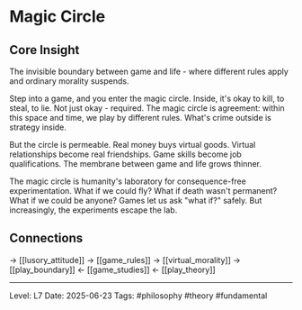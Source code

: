 # Magic Circle

## Core Insight
The invisible boundary between game and life - where different rules apply and ordinary morality suspends.

Step into a game, and you enter the magic circle. Inside, it's okay to kill, to steal, to lie. Not just okay - required. The magic circle is agreement: within this space and time, we play by different rules. What's crime outside is strategy inside.

But the circle is permeable. Real money buys virtual goods. Virtual relationships become real friendships. Game skills become job qualifications. The membrane between game and life grows thinner.

The magic circle is humanity's laboratory for consequence-free experimentation. What if we could fly? What if death wasn't permanent? What if we could be anyone? Games let us ask "what if?" safely. But increasingly, the experiments escape the lab.

## Connections
→ [[lusory_attitude]]
→ [[game_rules]]
→ [[virtual_morality]]
→ [[play_boundary]]
← [[game_studies]]
← [[play_theory]]

---
Level: L7
Date: 2025-06-23
Tags: #philosophy #theory #fundamental